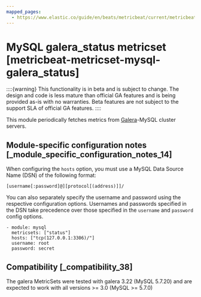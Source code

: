 ```yaml
---
mapped_pages:
  - https://www.elastic.co/guide/en/beats/metricbeat/current/metricbeat-metricset-mysql-galera_status.html
---
```


# MySQL galera_status metricset [metricbeat-metricset-mysql-galera_status]

::::{warning}
This functionality is in beta and is subject to change. The design and code is less mature than official GA features and is being provided as-is with no warranties. Beta features are not subject to the support SLA of official GA features.
::::


This module periodically fetches metrics from [Galera](http://galeracluster.com/)-MySQL cluster servers.


## Module-specific configuration notes [_module_specific_configuration_notes_14]

When configuring the `hosts` option, you must use a MySQL Data Source Name (DSN) of the following format:

```
[username[:password]@][protocol[(address)]]/
```

You can also separately specify the username and password using the respective configuration options. Usernames and passwords specified in the DSN take precedence over those specified in the `username` and `password` config options.

```
- module: mysql
  metricsets: ["status"]
  hosts: ["tcp(127.0.0.1:3306)/"]
  username: root
  password: secret
```


## Compatibility [_compatibility_38]

The galera MetricSets were tested with galera 3.22 (MySQL 5.7.20) and are expected to work with all versions >= 3.0 (MySQL >= 5.7.0)


